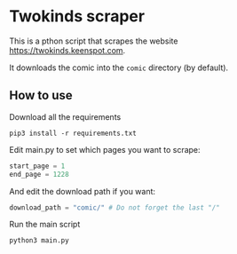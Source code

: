 # Twokinds scraper

This is a pthon script that scrapes the website https://twokinds.keenspot.com.

It downloads the comic into the `comic` directory (by default).

## How to use

Download all the requirements

```
pip3 install -r requirements.txt
```

Edit main.py to set which pages you want to scrape:

```python
start_page = 1
end_page = 1228
```

And edit the download path if you want:

```python
download_path = "comic/" # Do not forget the last "/"
```

Run the main script

```
python3 main.py
```

